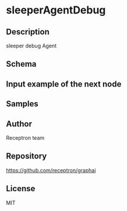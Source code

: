 # sleeperAgentDebug

## Description

sleeper debug Agent

## Schema



## Input example of the next node



## Samples



## Author

Receptron team

## Repository

https://github.com/receptron/graphai

## License

MIT

